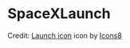 # SpaceXLaunch

Credit:
<a target="_blank" href="https://icons8.com/icons/set/launched-rocket">Launch icon</a> icon by <a target="_blank" href="https://icons8.com">Icons8</a>
